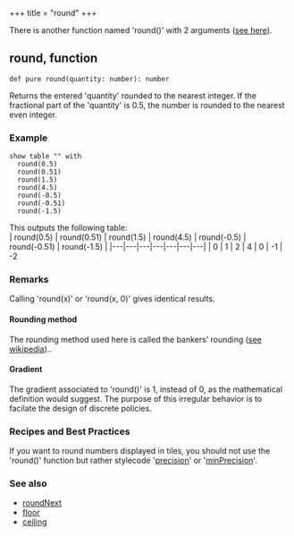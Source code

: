 +++
title = "round"
+++

There is another function named 'round()' with 2 arguments ([see here](/reference/pqr/round_2/)). 

## round, function

```envision
def pure round(quantity: number): number
```

Returns the entered 'quantity' rounded to the nearest integer. If the fractional part of the 'quantity' is 0.5, the number is rounded to the nearest even integer.

### Example
```envision
show table "" with
  round(0.5) 
  round(0.51) 
  round(1.5)  
  round(4.5)  
  round(-0.5)
  round(-0.51)
  round(-1.5)
```

This outputs the following table:  
| round(0.5) | round(0.51) | round(1.5) | round(4.5) | round(-0.5) | round(-0.51) | round(-1.5) |
|---|---|---|---|---|---|---|
| 0 | 1 | 2 | 4 | 0 | -1 | -2

### Remarks
Calling 'round(x)' or 'round(x, 0)' gives identical results.

#### Rounding method
The rounding method used here is called the bankers’ rounding ([see wikipedia](https://en.wikipedia.org/wiki/Rounding#Rounding_half_to_even))..

#### Gradient
The gradient associated to 'round()' is 1, instead of 0, as the mathematical definition would suggest. The purpose of this irregular behavior is to facilate the design of discrete policies.

### Recipes and Best Practices
If you want to round numbers displayed in tiles, you should not use the 'round()' function but rather stylecode '[precision](/specifications/stylecode/properties/precision/)' or '[minPrecision](/specifications/stylecode/properties/minprecision/)'.

### See also
* [roundNext](/reference/pqr/roundnext/)
* [floor](/reference/pqr/floor/)
* [ceiling](/reference/pqr/ceiling/)